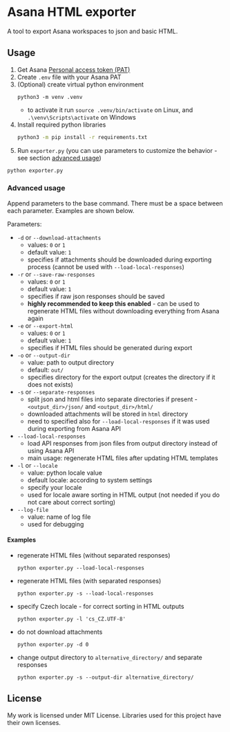 # Asana HTML exporter

A tool to export Asana workspaces to json and basic HTML.

## Usage

1. Get Asana [Personal access token (PAT)](https://developers.asana.com/docs/personal-access-token)
2. Create `.env` file with your Asana PAT
3. (Optional) create virtual python environment
   ```
   python3 -m venv .venv
   ```
   - to activate it run `source .venv/bin/activate` on Linux, and `.\venv\Scripts\activate` on Windows
4. Install required python libraries
   ```bash
   python3 -m pip install -r requirements.txt
   ```
5. Run `exporter.py` (you can use parameters to customize the behavior - see section [advanced usage](#advanced-usage))
```bash
python exporter.py
```

### Advanced usage

Append parameters to the base command. There must be a space between each parameter. Examples are shown below.

Parameters:

- `-d` or `--download-attachments`
  - values: `0` or `1`
  - default value: `1`
  - specifies if attachments should be downloaded during exporting process (cannot be used with `--load-local-responses`)
- `-r` or `--save-raw-responses`
  - values: `0` or `1`
  - default value: `1`
  - specifies if raw json responses should be saved
  - **highly recommended to keep this enabled** - can be used to regenerate HTML files without downloading everything from Asana again
- `-e` or `--export-html`
  - values: `0` or `1`
  - default value: `1`
  - specifies if HTML files should be generated during export
- `-o` or `--output-dir`
  - value: path to output directory
  - default: `out/`
  - specifies directory for the export output (creates the directory if it does not exists)
- `-s` or `--separate-responses`
  - split json and html files into separate directories if present - `<output_dir>/json/` and `<output_dir>/html/`
  - downloaded attachments will be stored in `html` directory
  - need to specified also for `--load-local-responses` if it was used during exporting from Asana API
- `--load-local-responses`
  - load API responses from json files from output directory instead of using Asana API
  - main usage: regenerate HTML files after updating HTML templates
- `-l` or `--locale`
  - value: python locale value
  - default locale: according to system settings
  - specify your locale
  - used for locale aware sorting in HTML output (not needed if you do not care about correct sorting)
- `--log-file`
  - value: name of log file
  - used for debugging

#### Examples

- regenerate HTML files (without separated responses)
  ```shell
  python exporter.py --load-local-responses
  ```
- regenerate HTML files (with separated responses)
  ```shell
  python exporter.py -s --load-local-responses
  ```
- specify Czech locale - for correct sorting in HTML outputs
  ```shell
  python exporter.py -l 'cs_CZ.UTF-8'
  ```
- do not download attachments
  ```shell
  python exporter.py -d 0
  ```
- change output directory to `alternative_directory/` and separate responses
  ```shell
  python exporter.py -s --output-dir alternative_directory/
  ```

## License

My work is licensed under MIT License. Libraries used for this project have their own licenses.